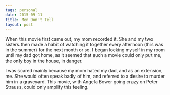 ```yaml
---
tags: personal
date: 2015-09-11
title: Men Don't Tell
layout: post
---
```


When this movie first came out, my mom recorded it. She and my two sisters then made a habit of watching it together every afternoon (this was in the summer) for the next month or so. I began locking myself in my room until my dad got home, as it seemed that such a movie could only put me, the only boy in the house, in danger.

I was scared mainly because my mom hated my dad, and as an extension, me. She would often speak badly of him, and referred to a desire to murder him in a graveyard. This movie, with Angela Bower going crazy on Peter Strauss, could only amplify this feeling.